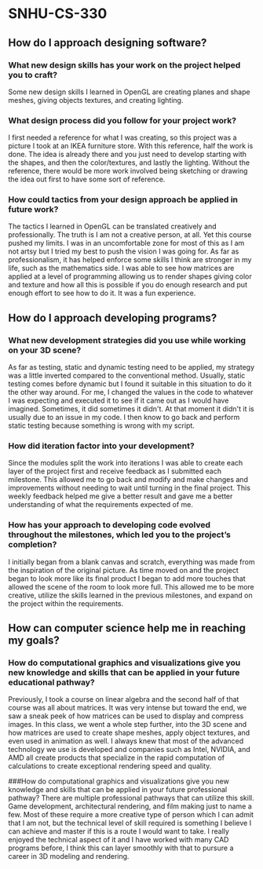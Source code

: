 # SNHU-CS-330

## How do I approach designing software?
### What new design skills has your work on the project helped you to craft?
  Some new design skills I learned in OpenGL are creating planes and shape meshes, giving objects textures, and creating lighting.
  
### What design process did you follow for your project work?
  I first needed a reference for what I was creating, so this project was a picture I took at an IKEA furniture store. With this reference, half the work is done. The idea is already there and you just need to develop starting with the shapes, and then the color/textures, and lastly the lighting. Without the reference, there would be more work involved being sketching or drawing the idea out first to have some sort of reference.
  
### How could tactics from your design approach be applied in future work?
  The tactics I learned in OpenGL can be translated creatively and professionally. The truth is I am not a creative person, at all. Yet this course pushed my limits. I was in an uncomfortable zone for most of this as I am not artsy but I tried my best to push the vision I was going for. As far as professionalism, it has helped enforce some skills I think are stronger in my life, such as the mathematics side. I was able to see how matrices are applied at a level of programming allowing us to render shapes giving color and texture and how all this is possible if you do enough research and put enough effort to see how to do it. It was a fun experience. 
  
## How do I approach developing programs?
### What new development strategies did you use while working on your 3D scene?
  As far as testing, static and dynamic testing need to be applied, my strategy was a little inverted compared to the conventional method. Usually, static testing comes before dynamic but I found it suitable in this situation to do it the other way around. For me, I changed the values in the code to whatever I was expecting and executed it to see if it came out as I would have imagined. Sometimes, it did sometimes it didn't. At that moment it didn't it is usually due to an issue in my code. I then know to go back and perform static testing because something is wrong with my script.

### How did iteration factor into your development?
  Since the modules split the work into iterations I was able to create each layer of the project first and receive feedback as I submitted each milestone. This allowed me to go back and modify and make changes and improvements without needing to wait until turning in the final project. This weekly feedback helped me give a better result and gave me a better understanding of what the requirements expected of me.

### How has your approach to developing code evolved throughout the milestones, which led you to the project’s completion?
  I initially began from a blank canvas and scratch, everything was made from the inspiration of the original picture. As time moved on and the project began to look more like its final product I began to add more touches that allowed the scene of the room to look more full. This allowed me to be more creative, utilize the skills learned in the previous milestones, and expand on the project within the requirements.

## How can computer science help me in reaching my goals?
### How do computational graphics and visualizations give you new knowledge and skills that can be applied in your future educational pathway?
  Previously, I took a course on linear algebra and the second half of that course was all about matrices. It was very intense but toward the end, we saw a sneak peek of how matrices can be used to display and compress images. In this class, we went a whole step further, into the 3D scene and how matrices are used to create shape meshes, apply object textures, and even used in animation as well. I always knew that most of the advanced technology we use is developed and companies such as Intel, NVIDIA, and AMD all create products that specialize in the rapid computation of calculations to create exceptional rendering speed and quality.

###How do computational graphics and visualizations give you new knowledge and skills that can be applied in your future professional pathway?
  There are multiple professional pathways that can utilize this skill. Game development, architectural rendering, and film making just to name a few. Most of these require a more creative type of person which I can admit that I am not, but the technical level of skill required is something I believe I can achieve and master if this is a route I would want to take. I really enjoyed the technical aspect of it and I have worked with many CAD programs before, I think this can layer smoothly with that to pursure a career in 3D modeling and rendering.
